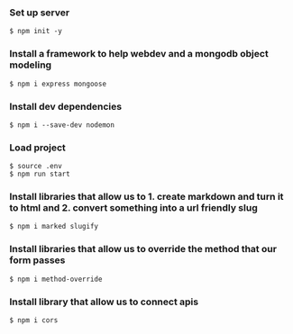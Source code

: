 ### Set up server
```
$ npm init -y
```
### Install a framework to help webdev and a mongodb object modeling
```
$ npm i express mongoose 
```
### Install dev dependencies
```
$ npm i --save-dev nodemon
```
### Load project
```
$ source .env
$ npm run start
```
### Install libraries that allow us to 1. create markdown and turn it to html and 2. convert something into a url friendly slug
```
$ npm i marked slugify 
```
### Install libraries that allow us to override the method that our form passes
```
$ npm i method-override
```
### Install library that allow us to connect apis
```
$ npm i cors
```